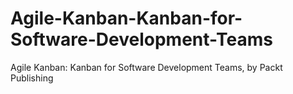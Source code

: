 # Agile-Kanban-Kanban-for-Software-Development-Teams
Agile Kanban: Kanban for Software Development Teams, by Packt Publishing
